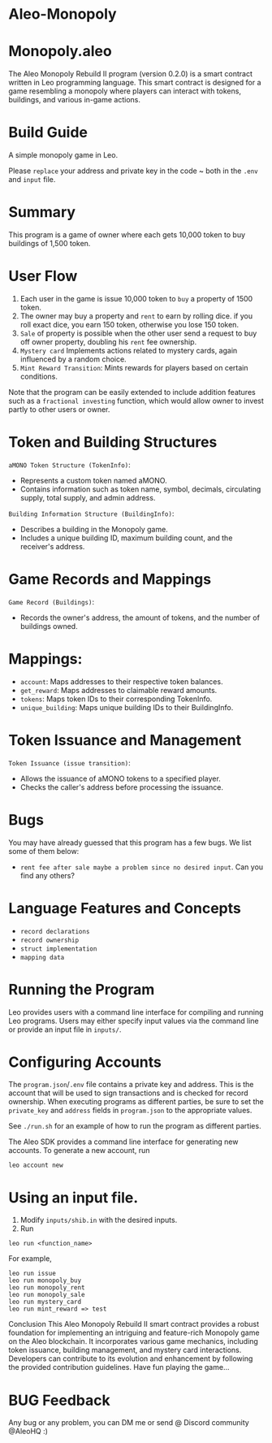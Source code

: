 # Aleo-Monopoly

# Monopoly.aleo
The Aleo Monopoly Rebuild II program (version 0.2.0) is a smart contract written in Leo programming language. This smart contract is designed for a game resembling a monopoly where players can interact with tokens, buildings, and various in-game actions.

# Build Guide
A simple monopoly game in Leo.

Please ``replace`` your address and private key in the code ~ both in the ``.env`` and ``input`` file.

# Summary
This program is a game of owner where each gets 10,000 token to buy buildings of 1,500 token.

# User Flow
1. Each user in the game is issue 10,000 token to ``buy`` a property of 1500 token.
2. The owner may buy a property and ``rent`` to earn by rolling dice. if you roll exact dice, you earn 150 token, otherwise you lose 150 token.
3. ``Sale`` of property is possible when the other user send a request to buy off owner property, doubling his ``rent`` fee ownership.
4. ``Mystery card`` Implements actions related to mystery cards, again influenced by a random choice.
5. ``Mint Reward Transition``: Mints rewards for players based on certain conditions.

Note that the program can be easily extended to include addition features such as a ``fractional investing`` function, which would allow owner to invest partly to other users or owner.

# Token and Building Structures
``aMONO Token Structure (TokenInfo)``:
- Represents a custom token named aMONO.
- Contains information such as token name, symbol, decimals, circulating supply, total supply, and admin address.

``Building Information Structure (BuildingInfo)``:
- Describes a building in the Monopoly game.
- Includes a unique building ID, maximum building count, and the receiver's address.

# Game Records and Mappings
``Game Record (Buildings)``:
- Records the owner's address, the amount of tokens, and the number of buildings owned.

# Mappings:
- ``account``: Maps addresses to their respective token balances.
- ``get_reward``: Maps addresses to claimable reward amounts.
- ``tokens``: Maps token IDs to their corresponding TokenInfo.
- ``unique_building``: Maps unique building IDs to their BuildingInfo.

# Token Issuance and Management
``Token Issuance (issue transition)``:
- Allows the issuance of aMONO tokens to a specified player.
- Checks the caller's address before processing the issuance.
# Bugs
You may have already guessed that this program has a few bugs. We list some of them below:
- ``rent fee after sale maybe a problem since no desired input``.
Can you find any others?

# Language Features and Concepts
- ``record declarations``
- ``record ownership``
- ``struct implementation``
- ``mapping data``

# Running the Program
Leo provides users with a command line interface for compiling and running Leo programs. Users may either specify input values via the command line or provide an input file in ``inputs/``.

# Configuring Accounts
The ``program.json``/``.env`` file contains a private key and address. This is the account that will be used to sign transactions and is checked for record ownership. When executing programs as different parties, be sure to set the ``private_key`` and ``address`` fields in ``program.json`` to the appropriate values.

See ``./run.sh`` for an example of how to run the program as different parties.

The Aleo SDK provides a command line interface for generating new accounts. To generate a new account, run

```
leo account new
```

# Using an input file.
1. Modify ``inputs/shib.in`` with the desired inputs.
2. Run
```
leo run <function_name>
```
For example,
```
leo run issue
leo run monopoly_buy
leo run monopoly_rent
leo run monopoly_sale
leo run mystery_card
leo run mint_reward => test
```


Conclusion This Aleo Monopoly Rebuild II smart contract provides a robust foundation for implementing an intriguing and feature-rich Monopoly game on the Aleo blockchain. It incorporates various game mechanics, including token issuance, building management, and mystery card interactions. Developers can contribute to its evolution and enhancement by following the provided contribution guidelines.
Have fun playing the game...

# BUG Feedback
Any bug or any problem, you can DM me or send @ Discord community @AleoHQ :)
